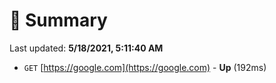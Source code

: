 # 📖 Summary
Last updated: **5/18/2021, 5:11:40 AM**

- `GET` [https://google.com](https://google.com) - **Up** (192ms)
